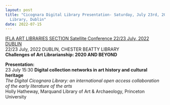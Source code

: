 ```yaml
---
layout: post
title: "Cicognara Digital Library Presentation- Saturday, July 23rd, 2022 at the Chester Beatty
  Library, Dublin"
date: 2022-07-15
---
```

[IFLA ART LIBRARIES SECTION Satellite Conference 22/23 July, 2022 DUBLIN](https://simane59.wixsite.com/dublinalssatellite)  
22/23 July, 2022 DUBLIN, CHESTER BEATTY LIBRARY  
**Challenges of Art Librarianship: 2020 AND BEYOND**

**Presentation:**  
23 July 15:30 **Digital collection networks in art history and cultural heritage**  
*The Digital Cicognara Library: an international open access collaboration of the early literature of the arts*  
Holly Hatheway, Marquand Library of Art & Archaeology, Princeton University
